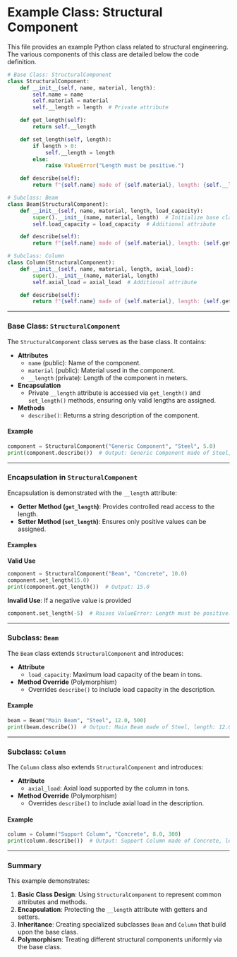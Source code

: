 # Example Class: Structural Component
This file provides an example Python class related to structural engineering. The various components of this class are detailed below the code definition.

```python
# Base Class: StructuralComponent
class StructuralComponent:
    def __init__(self, name, material, length):
        self.name = name
        self.material = material
        self.__length = length  # Private attribute

    def get_length(self):
        return self.__length

    def set_length(self, length):
        if length > 0:
            self.__length = length
        else:
            raise ValueError("Length must be positive.")

    def describe(self):
        return f"{self.name} made of {self.material}, length: {self.__length} meters"

# Subclass: Beam
class Beam(StructuralComponent):
    def __init__(self, name, material, length, load_capacity):
        super().__init__(name, material, length)  # Initialize base class
        self.load_capacity = load_capacity  # Additional attribute

    def describe(self):
        return f"{self.name} made of {self.material}, length: {self.get_length()} meters, capacity: {self.load_capacity} tons"

# Subclass: Column
class Column(StructuralComponent):
    def __init__(self, name, material, length, axial_load):
        super().__init__(name, material, length)
        self.axial_load = axial_load  # Additional attribute

    def describe(self):
        return f"{self.name} made of {self.material}, length: {self.get_length()} meters, axial load: {self.axial_load} tons"
```

---

### Base Class: `StructuralComponent`
The `StructuralComponent` class serves as the base class. It contains:
- **Attributes**
  - `name` (public): Name of the component.
  - `material` (public): Material used in the component.
  - `__length` (private): Length of the component in meters.
- **Encapsulation**
  - Private `__length` attribute is accessed via `get_length()` and `set_length()` methods, ensuring only valid lengths are assigned.
- **Methods**
  - `describe()`: Returns a string description of the component.

#### Example
```python
component = StructuralComponent("Generic Component", "Steel", 5.0)
print(component.describe())  # Output: Generic Component made of Steel, length: 5.0 meters
```

---

### Encapsulation in `StructuralComponent`
Encapsulation is demonstrated with the `__length` attribute:
- **Getter Method (`get_length`)**: Provides controlled read access to the length.
- **Setter Method (`set_length`)**: Ensures only positive values can be assigned.

#### Examples

**Valid Use**
```python
component = StructuralComponent("Beam", "Concrete", 10.0)
component.set_length(15.0)
print(component.get_length())  # Output: 15.0
```
**Invalid Use**: If a negative value is provided
```python
component.set_length(-5)  # Raises ValueError: Length must be positive.
```

---

### Subclass: `Beam`
The `Beam` class extends `StructuralComponent` and introduces:
- **Attribute**
  - `load_capacity`: Maximum load capacity of the beam in tons.
- **Method Override** (Polymorphism)
  - Overrides `describe()` to include load capacity in the description.

#### Example
```python
beam = Beam("Main Beam", "Steel", 12.0, 500)
print(beam.describe())  # Output: Main Beam made of Steel, length: 12.0 meters, capacity: 500 tons
```

---

### Subclass: `Column`
The `Column` class also extends `StructuralComponent` and introduces:
- **Attribute**
  - `axial_load`: Axial load supported by the column in tons.
- **Method Override** (Polymorphism)
  - Overrides `describe()` to include axial load in the description.

#### Example
```python
column = Column("Support Column", "Concrete", 8.0, 300)
print(column.describe())  # Output: Support Column made of Concrete, length: 8.0 meters, axial load: 300 tons
```

---

### Summary
This example demonstrates:
1. **Basic Class Design**: Using `StructuralComponent` to represent common attributes and methods.
2. **Encapsulation**: Protecting the `__length` attribute with getters and setters.
3. **Inheritance**: Creating specialized subclasses `Beam` and `Column` that build upon the base class.
4. **Polymorphism**: Treating different structural components uniformly via the base class.

